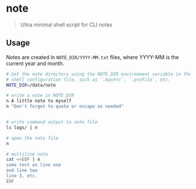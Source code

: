 # note

> Ultra minimal shell script for CLI notes

## Usage

Notes are created in `NOTE_DIR/YYYY-MM.txt` files, where YYYY-MM is the current
year and month.

```sh
# Set the note directory using the NOTE_DIR environment variable in the
# shell configuration file, such as `.bashrc`, `.profile`, etc.
NOTE_DIR=/data/note

# write a note in NOTE_DIR
n A little note to myself
n "Don't forget to quote or escape as needed"


# write command output to note file
ls logs/ | n

# open the note file
n

# multiline note
cat <<EOF | n
some text on line one
and line two
line 3, etc.
EOF
```
